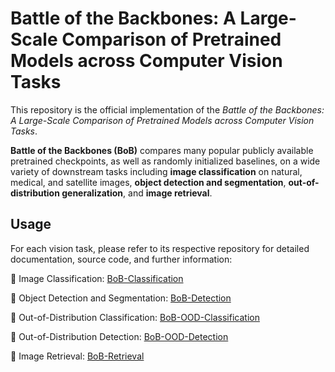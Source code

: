 # Battle of the Backbones: A Large-Scale Comparison of Pretrained Models across Computer Vision Tasks

This repository is the official implementation of the *Battle of the Backbones: A Large-Scale Comparison of Pretrained Models across Computer Vision Tasks*.


<strong>Battle of the Backbones (BoB)</strong> compares many popular publicly available pretrained checkpoints, as well as randomly initialized baselines, on a wide variety of downstream tasks including <strong>image classification</strong> on natural, medical, and satellite images, <strong>object detection and segmentation</strong>, <strong>out-of-distribution generalization</strong>, and <strong>image retrieval</strong>.

## Usage

For each vision task, please refer to its respective repository for detailed documentation, source code, and further information:

:star2: Image Classification: [BoB-Classification](https://github.com/anonymous27861/bob-classification)

:star2: Object Detection and Segmentation: [BoB-Detection](https://github.com/anonymous27861/bob-detection)

:star2: Out-of-Distribution Classification: [BoB-OOD-Classification](https://github.com/anonymous27861/bob-ood-classification)

:star2: Out-of-Distribution Detection: [BoB-OOD-Detection](https://github.com/anonymous27861/bob-ood-detection)

:star2: Image Retrieval: [BoB-Retrieval](https://github.com/anonymous27861/bob-retrieval)


